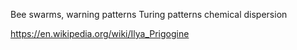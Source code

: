 Bee swarms, warning patterns
Turing patterns 
chemical dispersion

https://en.wikipedia.org/wiki/Ilya_Prigogine
